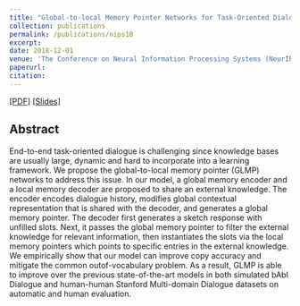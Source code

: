```yaml
---
title: "Global-to-local Memory Pointer Networks for Task-Oriented Dialogue"
collection: publications
permalink: /publications/nips18
excerpt: 
date: 2018-12-01
venue: 'The Conference on Neural Information Processing Systems (NeurIPS)'
paperurl: 
citation: 
---
```


[[PDF]](http://alborz-geramifard.com/workshops/nips18-Conversational-AI/Papers/18convai-Global-to-local%20Memory%20Pointer.pdf) [[Slides]]()

## Abstract
End-to-end task-oriented dialogue is challenging since knowledge bases are usually large, dynamic and hard to incorporate into a learning framework. We propose the global-to-local memory pointer (GLMP) networks to address this issue. In our model, a global memory encoder and a local memory decoder are proposed to share an external knowledge. The encoder encodes dialogue history, modifies global contextual representation that is shared with the decoder, and generates a global memory pointer. The decoder first generates a sketch response with unfilled slots. Next, it passes the global memory pointer to filter the external knowledge for relevant information, then instantiates the slots via the local memory pointers which points to specific entries in the external knowledge. We empirically show that our model can improve copy accuracy and mitigate the common outof-vocabulary problem. As a result, GLMP is able to improve over the previous state-of-the-art models in both simulated bAbI Dialogue and human-human Stanford Multi-domain Dialogue datasets on automatic and human evaluation.